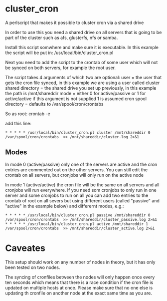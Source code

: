 # cluster_cron
A perlscript that makes it possible to cluster cron via a shared drive

In order to use this you need a shared drive on all servers that is going to be part of the cluster such as afs, glusterfs, nfs or samba.

Install this script somwhere and make sure it is executable. In this example the script will be put in:
/usr/local/bin/cluster_cron.pl

Next you need to add the script to the crontab of some user which will not be synced on both servers, for example the root user.

The script takes 4 arguments of which two are optional:
user = the user that gets the cron file synced, in this example we are using a user called cluster
shared directory = the shared drive you set up previously, in this example the path is /mnt/shareddir
mode = either 0 for active/passive or 1 for active/active if this argument is not supplied 1 is assumed
cron spool directory = defaults to /var/spool/cron/crontabs

So as root:
crontab -e

add this line:
```
* * * * * /usr/local/bin/cluster_cron.pl cluster /mnt/shareddir 0 /var/spool/cron/crontabs  >> /mnt/shareddir/cluster.log 2>&1
```

## Modes
In mode 0 (active/passive) only one of the servers are active and the cron entries are commented out on the other servers. You can still edit the crontab on all servers, but cronjobs will only run on the active node

In mode 1 (active/active) the cron file will be the same on all servers and all cronjobs will run everywhere. If you need som cronjobs to only run in one server and some cronjobs to run on all you can add two entries to the crontab of root on all severs but using different users (called "passive" and "active" in the example below) and differernt modes, e.g.:

```
* * * * * /usr/local/bin/cluster_cron.pl passive /mnt/shareddir 0 /var/spool/cron/crontabs  >> /mnt/shareddir/cluster_passive.log 2>&1
* * * * * /usr/local/bin/cluster_cron.pl active /mnt/shareddir 1 /var/spool/cron/crontabs  >> /mnt/shareddir/cluster_active.log 2>&1
```
#
# Caveates

This setup should work on any number of nodes in theory, but it has only been tested on two nodes.

The syncing of cronfiles between the nodes will only happen once every ten seconds which means that there is a race condition if the cron file is updated on multiple hosts at once. Please make sure that no one else is updating th cronfile on another node at the exact same time as you are.
